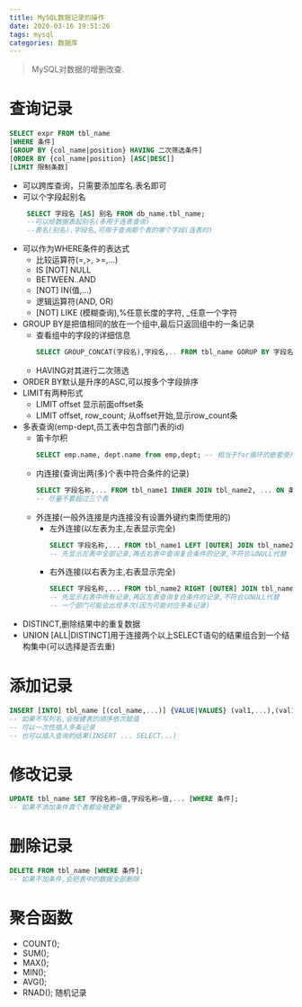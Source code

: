 ```yaml
---
title: MySQL数据记录的操作
date: 2020-03-16 19:51:26
tags: mysql
categories: 数据库
---
```

>MySQL对数据的增删改查.

<!--more-->
# 查询记录
```sql
SELECT expr FROM tbl_name
[WHERE 条件]
[GROUP BY {col_name|position} HAVING 二次筛选条件]
[ORDER BY {col_name|position} [ASC|DESC]]
[LIMIT 限制条数]
```
- 可以跨库查询，只需要添加库名.表名即可
- 可以个字段起别名
  ```sql
   SELECT 字段名 [AS] 别名 FROM db_name.tbl_name; 
   --可以给数据表起别名(多用于连表查询)
   --表名(别名).字段名,可用于查询那个表的哪个字段(连表时)
  ```
- 可以作为WHERE条件的表达式
  * 比较运算符(=,>, >=,...)
  * IS [NOT] NULL
  * BETWEEN..AND
  * [NOT] IN(值,...)
  * 逻辑运算符(AND, OR)  
  * [NOT] LIKE (模糊查询),%任意长度的字符, _任意一个字符
- GROUP BY是把值相同的放在一个组中,最后只返回组中的一条记录
  * 查看组中的字段的详细信息
    ```sql
    SELECT GROUP_CONCAT(字段名),字段名,.. FROM tbl_name GORUP BY 字段名; -- WITH ROLLUP等等
    ```
   * HAVING对其进行二次筛选  
- ORDER BY默认是升序的ASC,可以按多个字段排序 
- LIMIT有两种形式
  * LIMIT offset 显示前面offset条
  * LIMIT offset, row_count; 从offset开始,显示row_count条
- 多表查询(emp-dept,员工表中包含部门表的id)
  * 笛卡尔积
    ```sql
    SELECT emp.name, dept.name from emp,dept; -- 相当于for循环的嵌套使用(会产生冗余数据)
    ```
  * 内连接(查询出两(多)个表中符合条件的记录)
    ```sql
    SELECT 字段名称,... FROM tbl_name1 INNER JOIN tbl_name2, ... ON 条件;
    -- 尽量不要超过三个表
    ```
  * 外连接(一般外连接是内连接没有设置外键约束而使用的)
    + 左外连接(以左表为主,左表显示完全)
      ```sql
      SELECT 字段名称,... FROM tbl_name1 LEFT [OUTER] JOIN tbl_name2,... ON 条件;
      -- 先显示左表中全部记录,再去右表中查询复合条件的记录,不符合以NULL代替
      ```
    + 右外连接(以右表为主,右表显示完全)
      ```sql
      SELECT 字段名称,... FROM tbl_name2 RIGHT [OUTER] JOIN tbl_name2,.. ON 条件;
      -- 先显示右表中所有记录,再区左表查询复合条件的记录,不符合以NULL代替
      -- 一个部门可能会出现多次(因为可能对应多条记录)
      ```
- DISTINCT,删除结果中的重复数据
- UNION [ALL|DISTINCT]用于连接两个以上SELECT语句的结果组合到一个结构集中(可以选择是否去重)      

# 添加记录
```sql
INSERT [INTO] tbl_name [(col_name,...)] {VALUE|VALUES} (val1,...),(val1,...);
-- 如果不写列名,会按建表的顺序依次赋值
-- 可以一次性插入多条记录
-- 也可以插入查询的结果(INSERT ... SELECT...)
```

# 修改记录
```sql
UPDATE tbl_name SET 字段名称=值,字段名称=值,... [WHERE 条件];
-- 如果不添加条件真个表都会被更新
```

# 删除记录
```sql
DELETE FROM tbl_name [WHERE 条件];
-- 如果不加条件,会把表中的数据全部删除
```

# 聚合函数
- COUNT();
- SUM();
- MAX();
- MIN();
- AVG();
- RNAD(); 随机记录